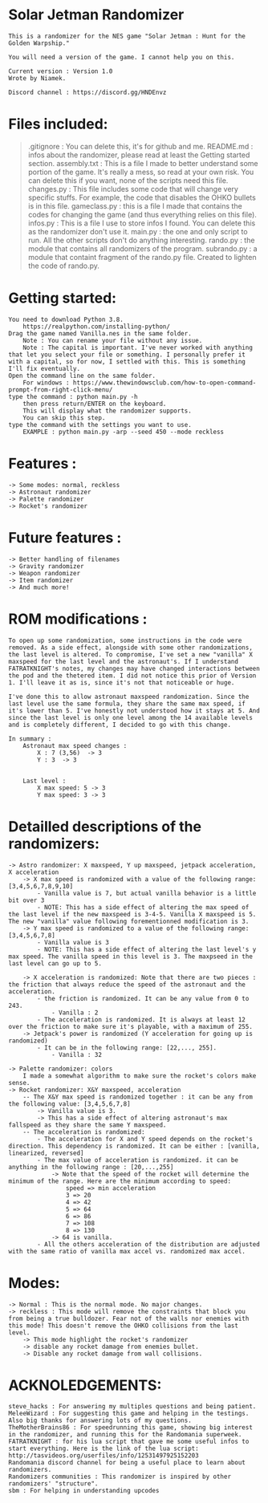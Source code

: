 # Solar Jetman Randomizer
    This is a randomizer for the NES game "Solar Jetman : Hunt for the Golden Warpship."

    You will need a version of the game. I cannot help you on this.

    Current version : Version 1.0
    Wrote by Niamek.

    Discord channel : https://discord.gg/HNDEnvz


# Files included:
> .gitignore : You can delete this, it's for github and me.
> README.md : infos about the randomizer, please read at least the Getting started section.
> assembly.txt : This is a file I made to better understand some portion of the game. It's really a mess, so read at your own risk. You can delete this if you want, none of the scripts need this file.
> changes.py : This file includes some code that will change very specific stuffs. For example, the code that disables the OHKO bullets is in this file.
> gameclass.py : this is a file I made that contains the codes for changing the game (and thus everything relies on this file).
> infos.py : This is a file I use to store infos I found. You can delete this as the randomizer don't use it.
> main.py : the one and only script to run. All the other scripts don't do anything interesting.
> rando.py : the module that contains all randomizers of the program.
> subrando.py : a module that containt fragment of the rando.py file. Created to lighten the code of rando.py.

# Getting started:
    You need to download Python 3.8.
        https://realpython.com/installing-python/
    Drag the game named Vanilla.nes in the same folder.
        Note : You can rename your file without any issue.
        Note : The capital is important. I've never worked with anything that let you select your file or something. I personally prefer it with a capital, so for now, I settled with this. This is something I'll fix eventually.
    Open the command line on the same folder.
        For windows : https://www.thewindowsclub.com/how-to-open-command-prompt-from-right-click-menu/
    type the command : python main.py -h
        then press return/ENTER on the keyboard.
        This will display what the randomizer supports.
        You can skip this step.
    type the command with the settings you want to use.
        EXAMPLE : python main.py -arp --seed 450 --mode reckless

# Features :
    -> Some modes: normal, reckless
    -> Astronaut randomizer
    -> Palette randomizer
    -> Rocket's randomizer

# Future features :
    -> Better handling of filenames
    -> Gravity randomizer
    -> Weapon randomizer
    -> Item randomizer
    -> And much more!

# ROM modifications :
    To open up some randomization, some instructions in the code were removed. As a side effect, alongside with some other randomizations, the last level is altered. To compromise, I've set a new "vanilla" X maxspeed for the last level and the astronaut's. If I understand FATRATKNIGHT's notes, my changes may have changed interactions between the pod and the thetered item. I did not notice this prior of Version 1. I'll leave it as is, since it's not that noticeable or huge.

    I've done this to allow astronaut maxspeed randomization. Since the last level use the same formula, they share the same max speed, if it's lower than 5. I've honestly not understood how it stays at 5. And since the last level is only one level among the 14 available levels and is completely different, I decided to go with this change.

    In summary :
        Astronaut max speed changes :
            X : 7 (3,56)  -> 3
            Y : 3  -> 3


        Last level :
            X max speed: 5 -> 3
            Y max speed: 3 -> 3

# Detailled descriptions of the randomizers:
    -> Astro randomizer: X maxspeed, Y up maxspeed, jetpack acceleration, X acceleration
        -> X max speed is randomized with a value of the following range: [3,4,5,6,7,8,9,10]
            - Vanilla value is 7, but actual vanilla behavior is a little bit over 3
            - NOTE: This has a side effect of altering the max speed of the last level if the new maxspeed is 3-4-5. Vanilla X maxspeed is 5. The new "vanilla" value following forementionned modification is 3.
        -> Y max speed is randomized to a value of the following range: [3,4,5,6,7,8]
            - Vanilla value is 3
            - NOTE: This has a side effect of altering the last level's y max speed. The vanilla speed in this level is 3. The maxpseed in the last level can go up to 5.

        -> X acceleration is randomized: Note that there are two pieces : the friction that always reduce the speed of the astronaut and the acceleration.
            - the friction is randomized. It can be any value from 0 to 243.
                - Vanilla : 2
            - The acceleration is randomized. It is always at least 12 over the friction to make sure it's playable, with a maximum of 255.
        -> Jetpack's power is randomized (Y acceleration for going up is randomized)
            - It can be in the following range: [22,..., 255].
                - Vanilla : 32

    -> Palette randomizer: colors
        I made a somewhat algorithm to make sure the rocket's colors make sense.
    -> Rocket randomizer: X&Y maxspeed, acceleration
        -- The X&Y max speed is randomized together : it can be any from the following value: [3,4,5,6,7,8]
            -> Vanilla value is 3.
            -> This has a side effect of altering astronaut's max fallspeed as they share the same Y maxspeed.
        -- The acceleration is randomized:
            - The acceleration for X and Y speed depends on the rocket's direction. This dependency is randomized. It can be either : [vanilla, linearized, reversed]
            - The max value of acceleration is randomized. it can be anything in the following range : [20,...,255]
                -> Note that the speed of the rocket will determine the minimum of the range. Here are the minimum according to speed:
                    speed => min acceleration
                    3 => 20
                    4 => 42
                    5 => 64
                    6 => 86
                    7 => 108
                    8 => 130
                -> 64 is vanilla.
            - All the others acceleration of the distribution are adjusted with the same ratio of vanilla max accel vs. randomized max accel.

# Modes:
    -> Normal : This is the normal mode. No major changes.
    -> reckless : This mode will remove the constraints that block you from being a true bulldozer. Fear not of the walls nor enemies with this mode! This doesn't remove the OHKO collisions from the last level.
        -> This mode highlight the rocket's randomizer
        -> disable any rocket damage from enemies bullet.
        -> Disable any rocket damage from wall collisions.


# ACKNOLEDGEMENTS:
    steve_hacks : For answering my multiples questions and being patient.
    MeleeWizard : For suggesting this game and helping in the testings. Also big thanks for answering lots of my questions.
    TheMotherBrains86 : For speedrunning this game, showing big interest in the randomizer, and running this for the Randomania superweek.
    FATRATKNIGHT : for his lua script that gave me some useful infos to start everything. Here is the link of the lua script: http://tasvideos.org/userfiles/info/12531497925152203
    Randomania discord channel for being a useful place to learn about randomizers.
    Randomizers communities : This randomizer is inspired by other randomizers' "structure".
    sbm : For helping in understanding upcodes